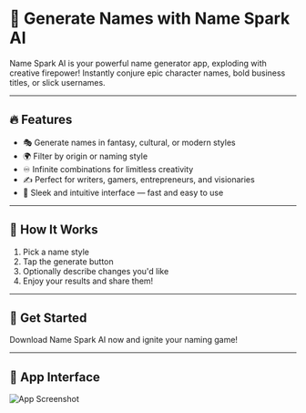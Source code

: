 # 🚀 Generate Names with Name Spark AI

Name Spark AI is your powerful name generator app, exploding with creative firepower! Instantly conjure epic character names, bold business titles, or slick usernames.

---

## 🔥 Features

- 🎭 Generate names in fantasy, cultural, or modern styles  
- 🌍 Filter by origin or naming style  
- ♾️ Infinite combinations for limitless creativity  
- ✍️ Perfect for writers, gamers, entrepreneurs, and visionaries  
- 🧠 Sleek and intuitive interface — fast and easy to use

---

## 🧪 How It Works

1. Pick a name style
2. Tap the generate button
3. Optionally describe changes you'd like
4. Enjoy your results and share them!

---

## 📲 Get Started

Download Name Spark AI now and ignite your naming game!

---

## 📸 App Interface

![App Screenshot](./assets/screenshot.jpg)

